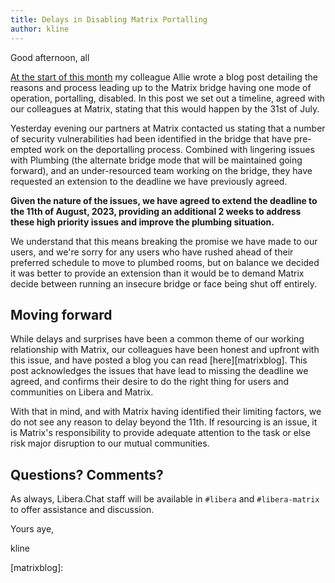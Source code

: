 ```yaml
---
title: Delays in Disabling Matrix Portalling
author: kline
---
```


Good afternoon, all

[At the start of this month][prev] my colleague Allie wrote a blog post
detailing the reasons and process leading up to the Matrix bridge having one
mode of operation, portalling, disabled. In this post we set out a timeline,
agreed with our colleagues at Matrix, stating that this would happen by the 31st
of July.

Yesterday evening our partners at Matrix contacted us stating that a number of
security vulnerabilities had been identified in the bridge that have pre-empted
work on the deportalling process. Combined with lingering issues with Plumbing
(the alternate bridge mode that will be maintained going forward), and an
under-resourced team working on the bridge, they have requested an extension to
the deadline we have previously agreed.

**Given the nature of the issues, we have agreed to extend the deadline to the
11th of August, 2023, providing an additional 2 weeks to address these high
priority issues and improve the plumbing situation.**

We understand that this means breaking the promise we have made to our users,
and we're sorry for any users who have rushed ahead of their preferred schedule
to move to plumbed rooms, but on balance we decided it was better to provide an
extension than it would be to demand Matrix decide between running an insecure
bridge or face being shut off entirely.

## Moving forward

While delays and surprises have been a common theme of our working relationship
with Matrix, our colleagues have been honest and upfront with this issue, and
have posted a blog you can read [here][matrixblog]. This post acknowledges the
issues that have lead to missing the deadline we agreed, and confirms their
desire to do the right thing for users and communities on Libera and Matrix.

With that in mind, and with Matrix having identified their limiting factors, we
do not see any reason to delay beyond the 11th. If resourcing is an issue, it is
Matrix's responsibility to provide adequate attention to the task or else risk
major disruption to our mutual communities.

## Questions? Comments?

As always, Libera.Chat staff will be available in `#libera` and `#libera-matrix`
to offer assistance and discussion.

Yours aye,

kline

[prev]: https://libera.chat/news/matrix-deportalling
[matrixblog]: 
